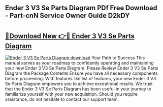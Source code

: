 ## Ender 3 V3 Se Parts Diagram PDf Free Download - Part-cnN Service Owner Guide D2kDY

# <h2><a href="http://dfu606.blite.top/?on=Ender+3+V3+Se+Parts+Diagram">🔗Download New 👉🔴 Ender 3 V3 Se Parts Diagram</a></h2>

[![Ender 3 V3 Se Parts Diagram download](https://i.imgur.com/lujVjoI.png)](http://dfu606.blite.top/?on=Ender+3+V3+Se+Parts+Diagram)
Your Path to Success This manual serves as your roadmap to confidently operating and maintaining your new Ender 3 V3 Se Parts Diagram. Please Review Ender 3 V3 Se Parts Diagram the Package Contents Ensure you have all necessary components before proceeding. With features like list of features, your new Ender 3 V3 Se Parts Diagram empowers you to achieve exceptional results. We trust that the Ender 3 V3 Se Parts Diagram has been useful in your journey to familiarize yourself with your new acquisition. Should you require assistance, do not hesitate to contact our support team.
